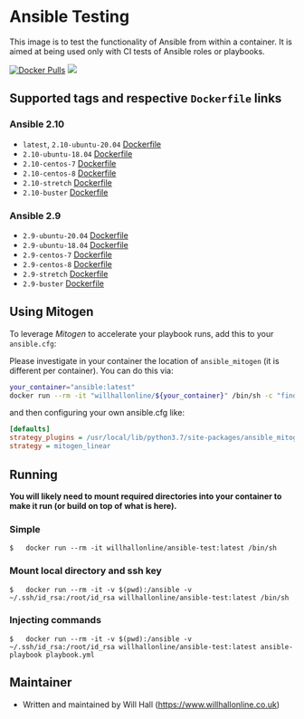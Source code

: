 # Ansible Testing

This image is to test the functionality of Ansible from within a container. It is aimed at being used only with CI tests of Ansible roles or playbooks.

[![Docker Pulls](https://img.shields.io/docker/pulls/willhallonline/ansible-test.svg)][hub] [![](https://images.microbadger.com/badges/image/willhallonline/ansible-test.svg)](https://microbadger.com/images/willhallonline/ansible-test)

## Supported tags and respective `Dockerfile` links

### Ansible 2.10

* `latest`, `2.10-ubuntu-20.04` [Dockerfile](https://github.com/willhallonline/docker-ansible-test/blob/master/ansible210/ubuntu2004/Dockerfile)
* `2.10-ubuntu-18.04` [Dockerfile](https://github.com/willhallonline/docker-ansible-test/blob/master/ansible210/ubuntu1804/Dockerfile)
* `2.10-centos-7` [Dockerfile](https://github.com/willhallonline/docker-ansible-test/blob/master/ansible210/centos7/Dockerfile)
* `2.10-centos-8` [Dockerfile](https://github.com/willhallonline/docker-ansible-test/blob/master/ansible210/centos8/Dockerfile)
* `2.10-stretch` [Dockerfile](https://github.com/willhallonline/docker-ansible-test/blob/master/ansible210/stretch/Dockerfile)
* `2.10-buster` [Dockerfile](https://github.com/willhallonline/docker-ansible-test/blob/master/ansible210/buster/Dockerfile)


### Ansible 2.9

* `2.9-ubuntu-20.04` [Dockerfile](https://github.com/willhallonline/docker-ansible-test/blob/master/ansible29/ubuntu2004/Dockerfile)
* `2.9-ubuntu-18.04` [Dockerfile](https://github.com/willhallonline/docker-ansible-test/blob/master/ansible29/ubuntu1804/Dockerfile)
* `2.9-centos-7` [Dockerfile](https://github.com/willhallonline/docker-ansible-test/blob/master/ansible29/centos7/Dockerfile)
* `2.9-centos-8` [Dockerfile](https://github.com/willhallonline/docker-ansible-test/blob/master/ansible29/centos8/Dockerfile)
* `2.9-stretch` [Dockerfile](https://github.com/willhallonline/docker-ansible-test/blob/master/ansible29/stretch/Dockerfile)
* `2.9-buster` [Dockerfile](https://github.com/willhallonline/docker-ansible-test/blob/master/ansible29/buster/Dockerfile)

## Using Mitogen

To leverage *Mitogen* to accelerate your playbook runs, add this to your ```ansible.cfg```:

Please investigate in your container the location of `ansible_mitogen` (it is different per container). You can do this via:

```bash
your_container="ansible:latest"
docker run --rm -it "willhallonline/${your_container}" /bin/sh -c "find / -type d | grep "ansible_mitogen/plugins" | sort | head -n 1"
```

and then configuring your own ansible.cfg like:

```ini
[defaults]
strategy_plugins = /usr/local/lib/python3.7/site-packages/ansible_mitogen/plugins/
strategy = mitogen_linear
```

## Running

**You will likely need to mount required directories into your container to make it run (or build on top of what is here).**

### Simple

```
$   docker run --rm -it willhallonline/ansible-test:latest /bin/sh
```

### Mount local directory and ssh key

```
$   docker run --rm -it -v $(pwd):/ansible -v ~/.ssh/id_rsa:/root/id_rsa willhallonline/ansible-test:latest /bin/sh
```

### Injecting commands

```
$   docker run --rm -it -v $(pwd):/ansible -v ~/.ssh/id_rsa:/root/id_rsa willhallonline/ansible-test:latest ansible-playbook playbook.yml
```

## Maintainer

* Written and maintained by Will Hall (https://www.willhallonline.co.uk)

[hub]: https://hub.docker.com/r/willhallonline/ansible-test
[microbadger]: https://microbadger.com/images/willhallonline/ansible-test
